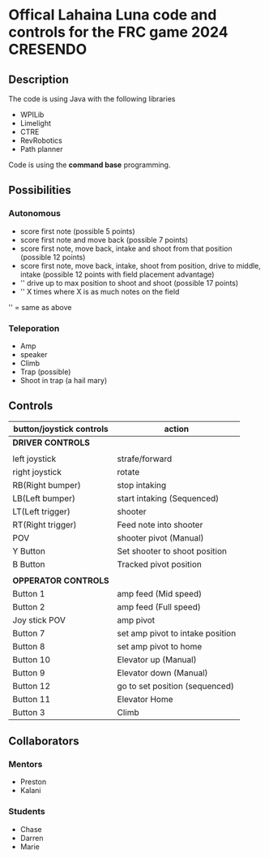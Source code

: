 # Offical Lahaina Luna code and controls for the FRC game 2024 CRESENDO

## Description
The code is using Java with the following libraries
- WPILib
- Limelight
- CTRE
- RevRobotics
- Path planner

Code is using the **command base** programming.

## Possibilities
### Autonomous
- score first note (possible 5 points)
- score first note and move back (possible 7 points)
- score first note, move back, intake and shoot from that position (possible 12 points)
- score first note, move back, intake, shoot from position, drive to middle, intake (possible 12 points with field placement advantage)
- '' drive up to max position to shoot and shoot (possible 17 points)
- '' X times where X is as much notes on the field

'' = same as above

### Teleporation
- Amp
- speaker
- Climb
- Trap (possible)
- Shoot in trap (a hail mary)

## Controls
| button/joystick controls | action|
|---|---|
|**DRIVER CONTROLS**|
||
|left joystick | strafe/forward|
|right joystick | rotate |
|RB(Right bumper)| stop intaking|
|LB(Left bumper) | start intaking (Sequenced) |
|LT(Left trigger)| shooter|
|RT(Right trigger)| Feed note into shooter|
|POV| shooter pivot (Manual)|
|Y Button | Set shooter to shoot position |
|B Button | Tracked pivot position|
||
|**OPPERATOR CONTROLS**|
|Button 1 | amp feed (Mid speed)|
|Button 2| amp feed (Full speed)|
|Joy stick POV | amp pivot|
|Button 7 |set amp pivot to intake position |
|Button 8 | set amp pivot to home |
|Button 10 | Elevator up (Manual)|
|Button 9 | Elevator down (Manual)|
|Button 12| go to set position (sequenced)|
|Button 11 | Elevator Home|
|Button 3 | Climb |


## Collaborators
### Mentors
- Preston
- Kalani
### Students
- Chase
- Darren
- Marie
